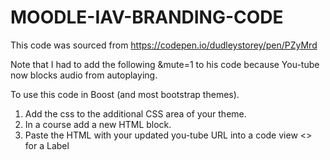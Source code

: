 # MOODLE-IAV-BRANDING-CODE
This code was sourced from https://codepen.io/dudleystorey/pen/PZyMrd 

Note that I had to add the following &mute=1 to his code because You-tube now blocks audio from autoplaying.

To use this code in Boost (and most bootstrap themes).
1. Add the css to the additional CSS area of your theme.
2. In a course add a new HTML block.
3. Paste the HTML with your updated you-tube URL into a code view <> for a Label 
